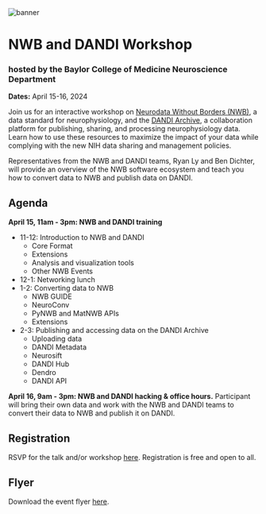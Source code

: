 <img alt="banner" src="images/nwb_dandi_bcm_2024_banner.png">

# NWB and DANDI Workshop
### hosted by the Baylor College of Medicine Neuroscience Department

**Dates:** April 15-16, 2024

Join us for an interactive workshop on [Neurodata Without Borders (NWB)](https://nwb.org), a data standard for neurophysiology, and the [DANDI Archive](https://dandiarchive.org), a collaboration platform for publishing, sharing, and processing neurophysiology data. Learn how to use these resources to maximize the impact of your data while complying with the new NIH data sharing and management policies.

Representatives from the NWB and DANDI teams, Ryan Ly and Ben Dichter, will provide an overview of the NWB software ecosystem and teach you how to convert data to NWB and publish data on DANDI.

## Agenda

**April 15, 11am - 3pm: NWB and DANDI training**
* 11-12: Introduction to NWB and DANDI
  * Core Format
  * Extensions
  * Analysis and visualization tools
  * Other NWB Events
* 12-1: Networking lunch
* 1-2: Converting data to NWB
  * NWB GUIDE
  * NeuroConv
  * PyNWB and MatNWB APIs
  * Extensions
* 2-3: Publishing and accessing data on the DANDI Archive
  * Uploading data
  * DANDI Metadata
  * Neurosift
  * DANDI Hub
  * Dendro
  * DANDI API

**April 16, 9am - 3pm: NWB and DANDI hacking & office hours.** Participant will bring their own data and work with the NWB and DANDI teams to convert their data to NWB and publish it on DANDI.

## Registration

RSVP for the talk and/or workshop [here](https://forms.gle/rroCJtJBdSRuqft46). Registration is free and open to all.

## Flyer

Download the event flyer [here](images/nwb_dandi_bcm_2024_flyer.pdf).
